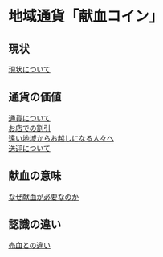 # 地域通貨「献血コイン」

## 現状
[現状について](https://westv35.github.io/kenketu/genzyou)

## 通貨の価値
[通貨について](https://westv35.github.io/kenketu/)<br>
[お店での割引](https://westv35.github.io/kenketu//omise_waribiki)<br>
[遠い地域からお越しになる人々へ](https://westv35.github.io/kenketu/courtesy%20bus)<br>
[送迎について](https://westv35.github.io/kenketu/Bus_driver)<br>

## 献血の意味
[なぜ献血が必要なのか](https://westv35.github.io/kenketu/kenketu_igi)

##  認識の違い
[売血との違い](https://westv35.github.io/kenketu/Difference_Of_Blood_sale)<br>

